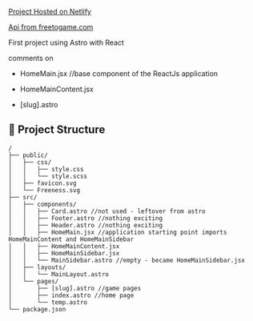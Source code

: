 [Project Hosted on Netlify](https://timely-figolla-c9d809.netlify.app/)

[Api from freetogame.com](https://freetogame.com)

First project using Astro with React

comments on

- HomeMain.jsx //base component of the ReactJs application
- HomeMainContent.jsx

- [slug].astro

## 🚀 Project Structure

```
/
├── public/
│   ├── css/
│   │   ├── style.css
│   │   └── style.scss
│   ├── favicon.svg
│   └── Freeness.svg
├── src/
│   ├── components/
│   │   ├── Card.astro //not used - leftover from astro
│   │   ├── Footer.astro //nothing exciting
│   │   ├── Header.astro //nothing exciting
│   │   ├── HomeMain.jsx //application starting point imports HomeMainContent and HomeMainSidebar
│   │   ├── HomeMainContent.jsx
│   │   ├── HomeMainSidebar.jsx
│   │   └── MainSidebar.astro //empty - became HomeMainSidebar.jsx
│   ├── layouts/
│   │   └── MainLayout.astro
│   └── pages/
│       ├── [slug].astro //game pages
│       ├── index.astro //home page
│       └── temp.astro
└── package.json
```
